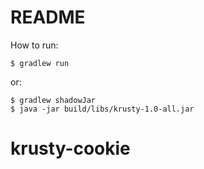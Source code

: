 # README

How to run:

    $ gradlew run

or:

    $ gradlew shadowJar
    $ java -jar build/libs/krusty-1.0-all.jar
# krusty-cookie
